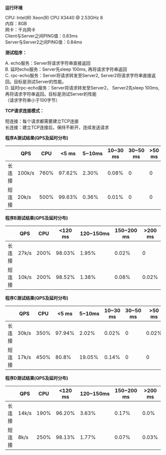 **运行环境**

CPU: Intel(R) Xeon(R) CPU X3440 @ 2.53GHz 8<br/>
内存：8GB<br/>
网卡：千兆网卡<br/>
Client与Server之间PING值：0.83ms<br/>
Server与Server2之间PING值：0.84ms<br/>

**测试程序：**

A.  echo服务：Server将请求字符串直接返回<br/>
B.  延时echo服务：Server先sleep 100ms, 再将请求字符串返回<br/>
C.  rpc-echo服务：Server将请求转发至Server2, Server2将请求字符串直接返回。目标是测试Server的性能。<br/>
D.  延时rpc-echo服务：Server将请求转发至Server2， Server2先sleep 100ms, 再将请求字符串返回。目标是测试Server的性能<br/>
（请求字符串小于100字节）

**TCP请求连接模式：**

短连接：每个请求都需要建立TCP连接<br/>
长连接：建立TCP连接后，保持不断开，连续发送请求

**程序A测试结果(QPS及延时分布)**

|  | QPS | CPU | <5 ms | 5~10ms | 10~30 ms | 30~50 ms | >50 ms |
| --- | --- | --- | --- | --- | --- | --- | --- |
| 长连接 | 100k/s | 760% | 97.62% | 2.30% | 0.08% | 0 | 0 |
| 短连接 | 20k/s | 500% | 99.63% | 0.36% | 0.01% | 0 | 0 |
  

**程序B测试结果(QPS及延时分布)**

|  | QPS | CPU | <120 ms | 120~150ms | 150~200 ms | >200 ms |
| --- | --- | --- | --- | --- | --- | --- |
| 长连接 | 27k/s | 200% | 98.03% | 1.95% | 0.02% | 0 |
| 短连接 | 10k/s | 200% | 98.52% | 1.38% | 0.08% | 0.02% |

**程序C测试结果(QPS及延时分布)**

|  | QPS | CPU | <5 ms | 5~10ms | 10~30 ms | 30~50 ms | >50 ms |
| --- | --- | --- | --- | --- | --- | --- | --- |
| 长连接 | 30k/s | 350% | 97.94% | 2.02% | 0.02% | 0 | 0.02% |
| 短连接 | 17k/s | 450% | 80.8% |19.05% | 0.14% | 0 | 0 |

**程序D测试结果(QPS及延时分布)**

|  | QPS | CPU | <120 ms | 120~150ms | 150~200 ms | >200 ms |
| --- | --- | --- | --- | --- | --- | --- |
| 长连接 | 14k/s | 190% | 96.20% | 3.63% | 0.17% | 0.0% |
| 短连接 | 8k/s | 250% | 98.13% | 1.77% | 0.07% | 0.03% |


